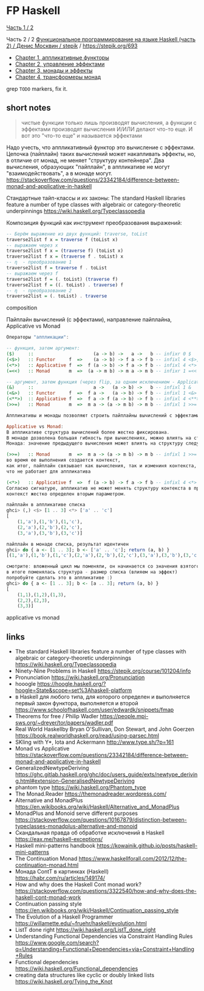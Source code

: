 # FP Haskell

[Часть 1 / 2](https://github.com/vasnake/fp_haskell-c1)

Часть 2 / 2
[Функциональное программирование на языке Haskell (часть 2) / Денис Москвин / stepik](https://stepik.org/course/693/syllabus) /
https://stepik.org/693

- [Chapter 1, аппликативные функторы](./chapter1.md)
- [Chapter 2, управление эффектами](./chapter2.md)
- [Chapter 3, монады и эффекты](./chapter3.md)
- [Chapter 4, трансформеры монад](./chapter4.md)

grep `TODO` markers, fix it.

## short notes

> чистые функции только лишь производят вычисления, а функции с эффектами
производят вычисления И/ИЛИ делают что-то еще. И вот это "что-то еще" и называется эффектами

Надо учесть, что аппликативный функтор это вычисление с эффектами.
Цепочка (пайплайн) таких вычислений может накапливать эффекты, но, в отличие от монад, не меняет "структуру контейнера".
Два вычисления, образующих "пайплайн", в аппликативе не могут "взаимодействовать", а в монаде могут.
https://stackoverflow.com/questions/23342184/difference-between-monad-and-applicative-in-haskell

Стандартные тайп-классы и их законы:
The standard Haskell libraries feature a number of type classes with algebraic or category-theoretic underpinnings https://wiki.haskell.org/Typeclassopedia

Композиция функций как инструмент преобразования выражений:
```hs
-- Берём выражение из двух функций: traverse, toList
traverse2list f x = traverse f (toList x)
-- выражаем через x
traverse2list f x = (traverse f) (toList x)
traverse2list f x = (traverse f . toList) x
-- η  - преобразование 1
traverse2list f = traverse f . toList
-- выражаем через f
traverse2list f = (. toList) (traverse f)
traverse2list f = ((. toList) . traverse) f
-- η  - преобразование 2
traverse2list = (. toList) . traverse
```
composition

Пайплайн вычислений (с эффектами), направление пайплайна, Applicative vs Monad
```hs
Операторы "аппликации":

-- функция, затем аргумент:
($)     ::                      (a -> b) ->   a ->   b -- infixr 0 $
(<$>)   :: Functor     f  =>    (a -> b) -> f a -> f b -- infixl 4 <$>, fmap
(<*>)   :: Applicative f  =>  f (a -> b) -> f a -> f b -- infixl 4 <*>
(=<<)   :: Monad       m  =>  (a -> m b) -> m a -> m b -- infixr 1 =<<

-- аргумент, затем функция (через flip, за одним исключением - Applicative):
(&)     ::                      a ->   (a -> b) ->   b -- infixl 1 &    -- Data.Function
(<&>)   :: Functor     f  =>  f a ->   (a -> b) -> f b -- infixl 1 <&>  -- Control.Lens.Operators
(<**>)  :: Applicative f  =>  f a -> f (a -> b) -> f b -- infixl 4 <**> -- Control.Applicative
(>>=)   :: Monad       m  =>  m a -> (a -> m b) -> m b -- infixl 1 >>=

Аппликативы и монады позволяют строить пайплайны вычислений с эффектами.

Applicative vs Monad:
В аппликативе структура вычислений более жестко фиксирована.
В монаде дозволена большая гибкость при вычислениях, можно влиять на структуру контекста (на эффекты).
Монада: значение предыдущего вычисления может влиять на структуру следующих вычислений

(>>=)   :: Monad       m  =>  m a -> (a -> m b) -> m b -- infixl 1 >>=
во время ее выполнения создается контекст,
как итог, пайплайн связывает как вычисления, так и измениня контекста,
что не работает для аппликатива

(<*>)   :: Applicative f  =>  f (a -> b) -> f a -> f b -- infixl 4 <*>
Согласно сигнатуре, аппликатив не может менять структуру контекста в процессе выполнения функции,
контекст жестко определен вторым параметром.

пайплайн в аппликативе списка
ghci> (,) <$> [1 .. 3] <*> ['a' .. 'c']
[
    (1,'a'),(1,'b'),(1,'c'),
    (2,'a'),(2,'b'),(2,'c'),
    (3,'a'),(3,'b'),(3,'c')]

пайплайн в монаде списка, результат идентичен
ghci> do { a <- [1 .. 3]; b <- ['a' .. 'c']; return (a, b) }
[(1,'a'),(1,'b'),(1,'c'),(2,'a'),(2,'b'),(2,'c'),(3,'a'),(3,'b'),(3,'c')]

смотрите: вложенный цикл мы поменяли, он начинается со значения взятого из внешнего цикла
в итоге поменялась структура - размер списка (влияем на эффект)
попробуйте сделать это в аппликативе :)
ghci> do { a <- [1 .. 3]; b <- [a .. 3]; return (a, b) }
[
    (1,1),(1,2),(1,3),
    (2,2),(2,3),
    (3,3)]

```
applicative vs monad

## links

- The standard Haskell libraries feature a number of type classes with algebraic or category-theoretic underpinnings https://wiki.haskell.org/Typeclassopedia
- Ninety-Nine Problems in Haskell https://stepik.org/course/101204/info
- Pronunciation https://wiki.haskell.org/Pronunciation
- hooogle https://hoogle.haskell.org/?hoogle=State&scope=set%3Ahaskell-platform
- в Haskell для любого типа, для которого определен и выполняется первый закон функтора, выполняется и второй https://www.schoolofhaskell.com/user/edwardk/snippets/fmap
- Theorems for free / Philip Wadler https://people.mpi-sws.org/~dreyer/tor/papers/wadler.pdf
- Real World Haskellby Bryan O'Sullivan, Don Stewart, and John Goerzen https://book.realworldhaskell.org/read/using-parsec.html
- SKIing with Y*, Iota and Ackermann http://www.type.sh/?p=161
- Monad vs Applicative https://stackoverflow.com/questions/23342184/difference-between-monad-and-applicative-in-haskell
- GeneralizedNewtypeDeriving https://ghc.gitlab.haskell.org/ghc/doc/users_guide/exts/newtype_deriving.html#extension-GeneralisedNewtypeDeriving
- phantom type https://wiki.haskell.org/Phantom_type
- The Monad.Reader https://themonadreader.wordpress.com/
- Alternative and MonadPlus https://en.wikibooks.org/wiki/Haskell/Alternative_and_MonadPlus
- MonadPlus and Monoid serve different purposes https://stackoverflow.com/questions/10167879/distinction-between-typeclasses-monadplus-alternative-and-monoid
- Скандальная правда об обработке исключений в Haskell https://eax.me/haskell-exceptions/
- Haskell mini-patterns handbook https://kowainik.github.io/posts/haskell-mini-patterns
- The Continuation Monad https://www.haskellforall.com/2012/12/the-continuation-monad.html
- Монада ContT в картинках (Haskell) https://habr.com/ru/articles/149174/
- How and why does the Haskell Cont monad work? https://stackoverflow.com/questions/3322540/how-and-why-does-the-haskell-cont-monad-work
- Continuation passing style https://en.wikibooks.org/wiki/Haskell/Continuation_passing_style
- The Evolution of a Haskell Programmer https://willamette.edu/~fruehr/haskell/evolution.html
- ListT done right https://wiki.haskell.org/ListT_done_right
- Understanding Functional Dependencies via Constraint Handling Rules https://www.google.com/search?q=Understanding+Functional+Dependencies+via+Constraint+Handling+Rules
- Functional dependencies https://wiki.haskell.org/Functional_dependencies
- creating data structures like cyclic or doubly linked lists https://wiki.haskell.org/Tying_the_Knot
